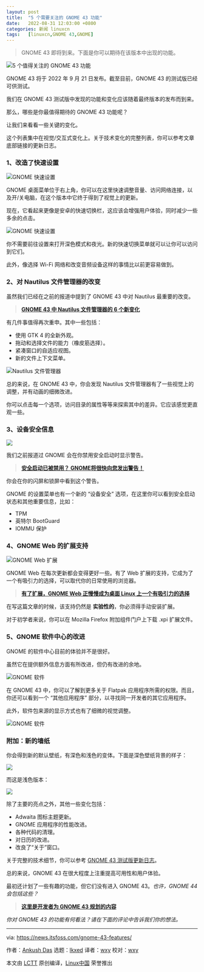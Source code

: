 ```yaml
---
layout: post
title:	"5 个需要关注的 GNOME 43 功能"
date:	2022-08-31 12:03:00 +0800 
categories:	新闻 linuxcn 
tags:	[linuxcn,GNOME 43,GNOME]
---
```




> 
> GNOME 43 即将到来。下面是你可以期待在该版本中出现的功能。
> 
> 
> 


![5 个值得关注的 GNOME 43 功能](/Asserts/Images/album/202208/31/120326ei6m5lcm58mq0ozo.jpg)


GNOME 43 将于 2022 年 9 月 21 日发布。截至目前，GNOME 43 的测试版已经可供测试。


我们在 GNOME 43 测试版中发现的功能和变化应该随着最终版本的发布而到来。


那么，哪些是你最值得期待的 GNOME 43 功能呢？


让我们来看看一些关键的变化。


这个列表集中在视觉/交互式变化上。关于技术变化的完整列表，你可以参考文章底部链接的更新日志。


### 1、改造了快速设置


![GNOME 快速设置](/Asserts/Images/album/202208/31/120326cnun24vczvo0vbn6.png)


GNOME 桌面菜单位于右上角，你可以在这里快速调整音量、访问网络连接，以及开/关电脑，在这个版本中它终于得到了视觉上的更新。


现在，它看起来更像是安卓的快速切换栏，这应该会增强用户体验，同时减少一些多余的点击。


![GNOME 快速设置](/Asserts/Images/album/202208/31/120326m3paqpa03c31dmhg.png)


你不需要前往设置来打开深色模式和夜光。新的快速切换菜单就可以让你可以访问到它们。


此外，像选择 Wi-Fi 网络和改变音频设备这样的事情比以前更容易做到。


### 2、对 Nautilus 文件管理器的改变


虽然我们已经在之前的报道中提到了 GNOME 43 中对 Nautilus 最重要的改变。



> 
> **[GNOME 43 中 Nautilus 文件管理器的 6 个新变化](https://news.itsfoss.com/gnome-files-43/)**
> 
> 
> 


有几件事值得再次重申。其中一些包括：


* 使用 GTK 4 的全新外观。
* 拖动和选择文件的能力（橡皮筋选择）。
* 紧凑窗口的自适应视图。
* 新的文件上下文菜单。


![Nautilus 文件管理器](/Asserts/Images/album/202208/31/120327dcne3mitabcztcye.gif)


总的来说，在 GNOME 43 中，你会发现 Nautilus 文件管理器有了一些视觉上的调整，并有动画的细微改进。


你可以点击每一个选项，访问目录的属性等等来探索其中的差异。它应该感觉更直观一些。


### 3、设备安全信息


![](/Asserts/Images/album/202208/31/120426oq48pd8tw3g83k8d.jpg)


我们之前报道过 GNOME 会在你禁用安全启动时显示警告。



> 
> **[安全启动已被禁用？ GNOME将很快向您发出警告！](https://news.itsfoss.com/gnome-secure-boot-warning/)**
> 
> 
> 


你会在你的闪屏和锁屏中看到这个警告。


GNOME 的设置菜单也有一个新的 “设备安全” 选项，在这里你可以看到安全启动状态和其他重要信息，比如：


* TPM
* 英特尔 BootGuard
* IOMMU 保护


### 4、GNOME Web 的扩展支持


![GNOME Web 扩展](/Asserts/Images/album/202208/31/120327s6ioduvfrftxottt.png)


GNOME Web 在每次更新都会变得更好一些。有了 Web 扩展的支持，它成为了一个有吸引力的选择，可以取代你的日常使用的浏览器。



> 
> **[有了扩展，GNOME Web 正慢慢成为桌面 Linux 上一个有吸引力的选择](https://news.itsfoss.com/gnome-web-extensions-dev/)**
> 
> 
> 


在写这篇文章的时候，该支持仍然是 **实验性的**，你必须得手动安装扩展。


对于初学者来说，你可以在 Mozilla Firefox 附加组件门户上下载 .xpi 扩展文件。


### 5、GNOME 软件中心的改进


GNOME 的软件中心目前的体验并不是很好。


虽然它在提供额外信息方面有所改进，但仍有改进的余地。


![GNOME 软件](/Asserts/Images/album/202208/31/120327c9x1ognohjzxnf9z.png)


在 GNOME 43 中，你可以了解到更多关于 Flatpak 应用程序所需的权限。而且，你还可以看到一个 “其他应用程序” 部分，以寻找同一开发者的其它应用程序。


此外，软件包来源的显示方式也有了细微的视觉调整。


![GNOME 软件](/Asserts/Images/album/202208/31/120327m5njq67hqjnr73h9.jpg)


### 附加：新的墙纸


你会得到新的默认壁纸，有深色和浅色的变体。下面是深色壁纸背景的样子：


![](/Asserts/Images/album/202208/31/120327fkdlc21tibndcjkn.jpg)


而这是浅色版本：


![](/Asserts/Images/album/202208/31/120327so8q4hmvhroo8km5.jpg)


除了主要的亮点之外，其他一些变化包括：


* Adwaita 图标主题更新。
* GNOME 应用程序的性能改进。
* 各种代码的清理。
* 对日历的改进。
* 改良了“关于”窗口。


关于完整的技术细节，你可以参考 [GNOME 43 测试版更新日志](https://download.gnome.org/core/43/43.beta/NEWS)。


总的来说，GNOME 43 在很大程度上注重提高可用性和用户体验。


最初还计划了一些有趣的功能，但它们没有进入 GNOME 43。*也许，GNOME 44 会包括这些？*



> 
> **[这里是开发者为 GNOME 43 规划的内容](https://news.itsfoss.com/gnome-43-dev-plans/)**
> 
> 
> 


*你对 GNOME 43 的功能有何看法？请在下面的评论中告诉我们你的想法。*




---


via: <https://news.itsfoss.com/gnome-43-features/>


作者：[Ankush Das](https://news.itsfoss.com/author/ankush/) 选题：[lkxed](https://github.com/lkxed) 译者：[wxy](https://github.com/wxy) 校对：[wxy](https://github.com/wxy)


本文由 [LCTT](https://github.com/LCTT/TranslateProject) 原创编译，[Linux中国](https://linux.cn/) 荣誉推出
